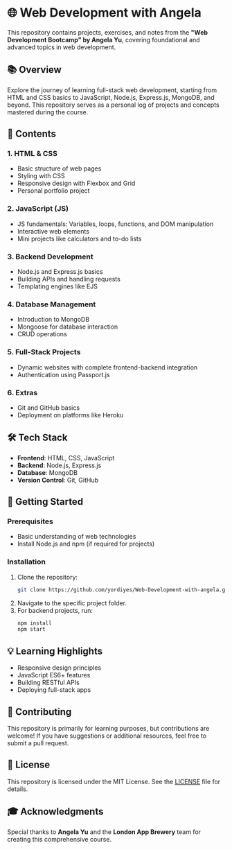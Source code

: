 # 🌐 Web Development with Angela  
This repository contains projects, exercises, and notes from the **"Web Development Bootcamp" by Angela Yu**, covering foundational and advanced topics in web development.  

## 📚 Overview  
Explore the journey of learning full-stack web development, starting from HTML and CSS basics to JavaScript, Node.js, Express.js, MongoDB, and beyond. This repository serves as a personal log of projects and concepts mastered during the course.  

## 📂 Contents  
### 1. **HTML & CSS**  
- Basic structure of web pages  
- Styling with CSS  
- Responsive design with Flexbox and Grid  
- Personal portfolio project  

### 2. **JavaScript (JS)**  
- JS fundamentals: Variables, loops, functions, and DOM manipulation  
- Interactive web elements  
- Mini projects like calculators and to-do lists  

### 3. **Backend Development**  
- Node.js and Express.js basics  
- Building APIs and handling requests  
- Templating engines like EJS  

### 4. **Database Management**  
- Introduction to MongoDB  
- Mongoose for database interaction  
- CRUD operations  

### 5. **Full-Stack Projects**  
- Dynamic websites with complete frontend-backend integration  
- Authentication using Passport.js  

### 6. **Extras**  
- Git and GitHub basics  
- Deployment on platforms like Heroku  

## 🛠️ Tech Stack  
- **Frontend**: HTML, CSS, JavaScript  
- **Backend**: Node.js, Express.js  
- **Database**: MongoDB  
- **Version Control**: Git, GitHub  

## 🚀 Getting Started  
### Prerequisites  
- Basic understanding of web technologies  
- Install Node.js and npm (if required for projects)  

### Installation  
1. Clone the repository:  
   ```bash  
   git clone https://github.com/yordiyes/Web-Development-with-angela.git  
   ```  
2. Navigate to the specific project folder.  
3. For backend projects, run:  
   ```bash  
   npm install  
   npm start  
   ```  

## 💡 Learning Highlights  
- Responsive design principles  
- JavaScript ES6+ features  
- Building RESTful APIs  
- Deploying full-stack apps  

## 🙌 Contributing  
This repository is primarily for learning purposes, but contributions are welcome! If you have suggestions or additional resources, feel free to submit a pull request.  

## 📝 License  
This repository is licensed under the MIT License. See the [LICENSE](LICENSE) file for details.  

## 🎓 Acknowledgments  
Special thanks to **Angela Yu** and the **London App Brewery** team for creating this comprehensive course.  
